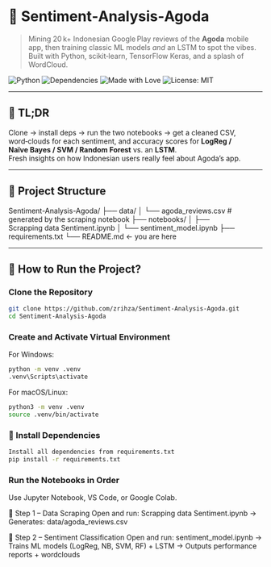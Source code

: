 # 🧳 Sentiment‑Analysis‑Agoda
> Mining 20 k+ Indonesian Google Play reviews of the **Agoda** mobile app, then training classic ML models *and* an LSTM to spot the vibes. Built with Python, scikit‑learn, TensorFlow Keras, and a splash of WordCloud.

![Python](https://img.shields.io/badge/python-3.10+-blue.svg)
![Dependencies](https://img.shields.io/badge/dependencies-pip--install--r--requirements.txt-yellow)
![Made with Love](https://img.shields.io/badge/made%20with-%F0%9F%92%96-red)
![License: MIT](https://img.shields.io/badge/License-MIT-yellow.svg)

---

## 🚀 TL;DR
Clone → install deps → run the two notebooks → get a cleaned CSV, word‑clouds for each sentiment, and accuracy scores for **LogReg / Naïve Bayes / SVM / Random Forest** vs. an **LSTM**.  
Fresh insights on how Indonesian users really feel about Agoda’s app.

---

## 📂 Project Structure
Sentiment-Analysis-Agoda/
├── data/
│ └── agoda_reviews.csv # generated by the scraping notebook
├── notebooks/
│ ├── Scrapping data Sentiment.ipynb
│ └── sentiment_model.ipynb
├── requirements.txt
└── README.md ← you are here

---

## 🧠 How to Run the Project?
### Clone the Repository
```bash
git clone https://github.com/zrihza/Sentiment-Analysis-Agoda.git
cd Sentiment-Analysis-Agoda
```
### Create and Activate Virtual Environment
For Windows:
```bash
python -m venv .venv
.venv\Scripts\activate
```
For macOS/Linux:
```bash
python3 -m venv .venv
source .venv/bin/activate
```
### 🔧 Install Dependencies
```bash
Install all dependencies from requirements.txt
pip install -r requirements.txt
```
### Run the Notebooks in Order
Use Jupyter Notebook, VS Code, or Google Colab.

💬 Step 1 – Data Scraping
Open and run:
Scrapping data Sentiment.ipynb
→ Generates: data/agoda_reviews.csv

🤖 Step 2 – Sentiment Classification
Open and run:
sentiment_model.ipynb
→ Trains ML models (LogReg, NB, SVM, RF) + LSTM
→ Outputs performance reports + wordclouds

